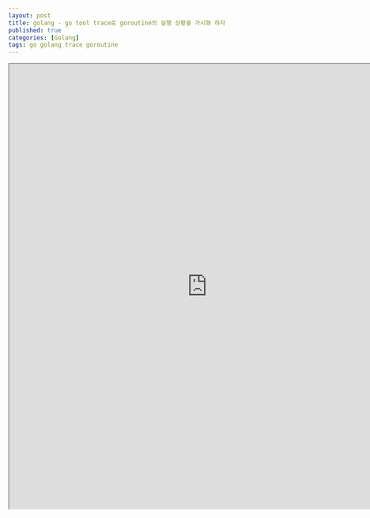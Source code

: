 ```yaml
---
layout: post
title: golang - go tool trace로 goroutine의 실행 상황을 가시화 하자
published: true
categories: [Golang]
tags: go golang trace goroutine
---
```

<iframe width="800" height="900" src="https://docs.google.com/document/d/e/2PACX-1vTgQ7LSFrKPZT74eGGCI_-8i_kgyMbyo5rNeaAb-VziBZaug8Zft_1CFp1ROxgwLrHq4XIAOpokIsgP/pub?embedded=true"></iframe>    
  